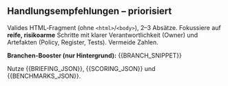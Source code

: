 <!-- prompts/de/recommendations_de.md -->
## Handlungsempfehlungen – priorisiert

Valides HTML‑Fragment (ohne `<html>`/`<body>`), 2–3 Absätze. Fokussiere auf **reife, risikoarme** Schritte mit klarer Verantwortlichkeit (Owner) und Artefakten (Policy, Register, Tests). Vermeide Zahlen.

**Branchen-Booster (nur Hintergrund):**
{{BRANCH_SNIPPET}}

Nutze {{BRIEFING_JSON}}, {{SCORING_JSON}} und {{BENCHMARKS_JSON}}.
